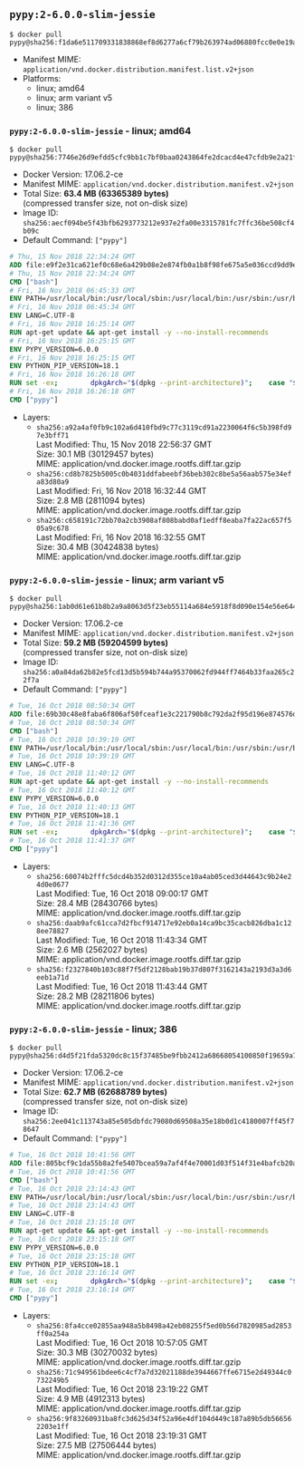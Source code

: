 ## `pypy:2-6.0.0-slim-jessie`

```console
$ docker pull pypy@sha256:f1da6e511709331838868ef8d6277a6cf79b263974ad06880fcc0e0e19a38ee0
```

-	Manifest MIME: `application/vnd.docker.distribution.manifest.list.v2+json`
-	Platforms:
	-	linux; amd64
	-	linux; arm variant v5
	-	linux; 386

### `pypy:2-6.0.0-slim-jessie` - linux; amd64

```console
$ docker pull pypy@sha256:7746e26d9efdd5cfc9bb1c7bf0baa0243864fe2dcacd4e47cfdb9e2a21f492e2
```

-	Docker Version: 17.06.2-ce
-	Manifest MIME: `application/vnd.docker.distribution.manifest.v2+json`
-	Total Size: **63.4 MB (63365389 bytes)**  
	(compressed transfer size, not on-disk size)
-	Image ID: `sha256:aecf094be5f43bfb6293773212e937e2fa00e3315781fc7ffc36be508cf4b09c`
-	Default Command: `["pypy"]`

```dockerfile
# Thu, 15 Nov 2018 22:34:24 GMT
ADD file:e9f2e31ca621ef0c68e6a429b08e2e874fb0a1b8f98fe675a5e036ccd9dd9e40 in / 
# Thu, 15 Nov 2018 22:34:24 GMT
CMD ["bash"]
# Fri, 16 Nov 2018 06:45:33 GMT
ENV PATH=/usr/local/bin:/usr/local/sbin:/usr/local/bin:/usr/sbin:/usr/bin:/sbin:/bin
# Fri, 16 Nov 2018 06:45:34 GMT
ENV LANG=C.UTF-8
# Fri, 16 Nov 2018 16:25:14 GMT
RUN apt-get update && apt-get install -y --no-install-recommends 		ca-certificates 		libexpat1 		libffi6 		libgdbm3 		libsqlite3-0 	&& rm -rf /var/lib/apt/lists/*
# Fri, 16 Nov 2018 16:25:15 GMT
ENV PYPY_VERSION=6.0.0
# Fri, 16 Nov 2018 16:25:15 GMT
ENV PYTHON_PIP_VERSION=18.1
# Fri, 16 Nov 2018 16:26:18 GMT
RUN set -ex; 		dpkgArch="$(dpkg --print-architecture)"; 	case "${dpkgArch##*-}" in 		amd64) pypyArch='linux64'; sha256='6cbf942ba7c90f504d8d6a2e45d4244e3bf146c8722d64e9410b85eac6b5af67' ;; 		armel) pypyArch='linux-armel'; sha256='924ca3f90aa28e8961859508c25752c95253b842318a0f267267ffe90f56a916' ;; 		i386) pypyArch='linux32'; sha256='ad1082d4328ae8f32617b14628648583b82b6d29df3aa42b97bd1853c08c4bc8' ;; 		*) echo >&2 "error: current architecture ($dpkgArch) does not have a corresponding PyPy $PYPY_VERSION binary release"; exit 1 ;; 	esac; 		fetchDeps=' 		bzip2 		wget 	'; 	apt-get update && apt-get install -y $fetchDeps --no-install-recommends && rm -rf /var/lib/apt/lists/*; 		wget -O pypy.tar.bz2 "https://bitbucket.org/pypy/pypy/downloads/pypy2-v${PYPY_VERSION}-${pypyArch}.tar.bz2"; 	echo "$sha256 *pypy.tar.bz2" | sha256sum -c; 	tar -xjC /usr/local --strip-components=1 -f pypy.tar.bz2; 	find /usr/local/lib-python -depth -type d -a \( -name test -o -name tests \) -exec rm -rf '{}' +; 	rm pypy.tar.bz2; 		pypy --version; 		wget -O get-pip.py 'https://bootstrap.pypa.io/get-pip.py'; 		pypy get-pip.py 		--disable-pip-version-check 		--no-cache-dir 		"pip==$PYTHON_PIP_VERSION" 	; 	pip --version; 		rm -f get-pip.py; 		apt-get purge -y --auto-remove $fetchDeps
# Fri, 16 Nov 2018 16:26:18 GMT
CMD ["pypy"]
```

-	Layers:
	-	`sha256:a92a4af0fb9c102a6d410fbd9c77c3119cd91a2230064f6c5b398fd97e3bff71`  
		Last Modified: Thu, 15 Nov 2018 22:56:37 GMT  
		Size: 30.1 MB (30129457 bytes)  
		MIME: application/vnd.docker.image.rootfs.diff.tar.gzip
	-	`sha256:cd8b7825b5005c0b4031ddfabeebf36beb302c8be5a56aab575e34efa83d80a9`  
		Last Modified: Fri, 16 Nov 2018 16:32:44 GMT  
		Size: 2.8 MB (2811094 bytes)  
		MIME: application/vnd.docker.image.rootfs.diff.tar.gzip
	-	`sha256:c658191c72bb70a2cb3908af808babd0af1edff8eaba7fa22ac657f505a9c678`  
		Last Modified: Fri, 16 Nov 2018 16:32:55 GMT  
		Size: 30.4 MB (30424838 bytes)  
		MIME: application/vnd.docker.image.rootfs.diff.tar.gzip

### `pypy:2-6.0.0-slim-jessie` - linux; arm variant v5

```console
$ docker pull pypy@sha256:1ab0d61e61b8b2a9a8063d5f23eb55114a684e5918f8d090e154e56e644a3793
```

-	Docker Version: 17.06.2-ce
-	Manifest MIME: `application/vnd.docker.distribution.manifest.v2+json`
-	Total Size: **59.2 MB (59204599 bytes)**  
	(compressed transfer size, not on-disk size)
-	Image ID: `sha256:a0a84da62b82e5fcd13d5b594b744a95370062fd944ff7464b33faa265c22f7a`
-	Default Command: `["pypy"]`

```dockerfile
# Tue, 16 Oct 2018 08:50:34 GMT
ADD file:69b30c48e8faba6f806af50fceaf1e3c221790b8c792da2f95d196e874576d79 in / 
# Tue, 16 Oct 2018 08:50:34 GMT
CMD ["bash"]
# Tue, 16 Oct 2018 10:39:19 GMT
ENV PATH=/usr/local/bin:/usr/local/sbin:/usr/local/bin:/usr/sbin:/usr/bin:/sbin:/bin
# Tue, 16 Oct 2018 10:39:19 GMT
ENV LANG=C.UTF-8
# Tue, 16 Oct 2018 11:40:12 GMT
RUN apt-get update && apt-get install -y --no-install-recommends 		ca-certificates 		libexpat1 		libffi6 		libgdbm3 		libsqlite3-0 	&& rm -rf /var/lib/apt/lists/*
# Tue, 16 Oct 2018 11:40:12 GMT
ENV PYPY_VERSION=6.0.0
# Tue, 16 Oct 2018 11:40:13 GMT
ENV PYTHON_PIP_VERSION=18.1
# Tue, 16 Oct 2018 11:41:36 GMT
RUN set -ex; 		dpkgArch="$(dpkg --print-architecture)"; 	case "${dpkgArch##*-}" in 		amd64) pypyArch='linux64'; sha256='6cbf942ba7c90f504d8d6a2e45d4244e3bf146c8722d64e9410b85eac6b5af67' ;; 		armel) pypyArch='linux-armel'; sha256='924ca3f90aa28e8961859508c25752c95253b842318a0f267267ffe90f56a916' ;; 		i386) pypyArch='linux32'; sha256='ad1082d4328ae8f32617b14628648583b82b6d29df3aa42b97bd1853c08c4bc8' ;; 		*) echo >&2 "error: current architecture ($dpkgArch) does not have a corresponding PyPy $PYPY_VERSION binary release"; exit 1 ;; 	esac; 		fetchDeps=' 		bzip2 		wget 	'; 	apt-get update && apt-get install -y $fetchDeps --no-install-recommends && rm -rf /var/lib/apt/lists/*; 		wget -O pypy.tar.bz2 "https://bitbucket.org/pypy/pypy/downloads/pypy2-v${PYPY_VERSION}-${pypyArch}.tar.bz2"; 	echo "$sha256 *pypy.tar.bz2" | sha256sum -c; 	tar -xjC /usr/local --strip-components=1 -f pypy.tar.bz2; 	find /usr/local/lib-python -depth -type d -a \( -name test -o -name tests \) -exec rm -rf '{}' +; 	rm pypy.tar.bz2; 		pypy --version; 		wget -O get-pip.py 'https://bootstrap.pypa.io/get-pip.py'; 		pypy get-pip.py 		--disable-pip-version-check 		--no-cache-dir 		"pip==$PYTHON_PIP_VERSION" 	; 	pip --version; 		rm -f get-pip.py; 		apt-get purge -y --auto-remove $fetchDeps
# Tue, 16 Oct 2018 11:41:37 GMT
CMD ["pypy"]
```

-	Layers:
	-	`sha256:60074b2fffc5dcd4b352d0312d355ce10a4ab05ced3d44643c9b24e24d0e0677`  
		Last Modified: Tue, 16 Oct 2018 09:00:17 GMT  
		Size: 28.4 MB (28430766 bytes)  
		MIME: application/vnd.docker.image.rootfs.diff.tar.gzip
	-	`sha256:daab9afc61cca7d2fbcf914717e92eb0a14ca9bc35cacb826dba1c128ee78827`  
		Last Modified: Tue, 16 Oct 2018 11:43:34 GMT  
		Size: 2.6 MB (2562027 bytes)  
		MIME: application/vnd.docker.image.rootfs.diff.tar.gzip
	-	`sha256:f2327840b103c88f7f5df2128bab19b37d807f3162143a2193d3a3d6eeb1a71d`  
		Last Modified: Tue, 16 Oct 2018 11:43:44 GMT  
		Size: 28.2 MB (28211806 bytes)  
		MIME: application/vnd.docker.image.rootfs.diff.tar.gzip

### `pypy:2-6.0.0-slim-jessie` - linux; 386

```console
$ docker pull pypy@sha256:d4d5f21fda5320dc8c15f37485be9fbb2412a68668054100850f19659a79b3be
```

-	Docker Version: 17.06.2-ce
-	Manifest MIME: `application/vnd.docker.distribution.manifest.v2+json`
-	Total Size: **62.7 MB (62688789 bytes)**  
	(compressed transfer size, not on-disk size)
-	Image ID: `sha256:2ee041c113743a85e505dbfdc79080d69508a35e18b0d1c4180007ff45f78647`
-	Default Command: `["pypy"]`

```dockerfile
# Tue, 16 Oct 2018 10:41:56 GMT
ADD file:805bcf9c1da55b8a2fe5407bcea59a7af4f4e70001d03f514f31e4bafcb20a1c in / 
# Tue, 16 Oct 2018 10:41:56 GMT
CMD ["bash"]
# Tue, 16 Oct 2018 23:14:43 GMT
ENV PATH=/usr/local/bin:/usr/local/sbin:/usr/local/bin:/usr/sbin:/usr/bin:/sbin:/bin
# Tue, 16 Oct 2018 23:14:43 GMT
ENV LANG=C.UTF-8
# Tue, 16 Oct 2018 23:15:18 GMT
RUN apt-get update && apt-get install -y --no-install-recommends 		ca-certificates 		libexpat1 		libffi6 		libgdbm3 		libsqlite3-0 	&& rm -rf /var/lib/apt/lists/*
# Tue, 16 Oct 2018 23:15:18 GMT
ENV PYPY_VERSION=6.0.0
# Tue, 16 Oct 2018 23:15:18 GMT
ENV PYTHON_PIP_VERSION=18.1
# Tue, 16 Oct 2018 23:16:14 GMT
RUN set -ex; 		dpkgArch="$(dpkg --print-architecture)"; 	case "${dpkgArch##*-}" in 		amd64) pypyArch='linux64'; sha256='6cbf942ba7c90f504d8d6a2e45d4244e3bf146c8722d64e9410b85eac6b5af67' ;; 		armel) pypyArch='linux-armel'; sha256='924ca3f90aa28e8961859508c25752c95253b842318a0f267267ffe90f56a916' ;; 		i386) pypyArch='linux32'; sha256='ad1082d4328ae8f32617b14628648583b82b6d29df3aa42b97bd1853c08c4bc8' ;; 		*) echo >&2 "error: current architecture ($dpkgArch) does not have a corresponding PyPy $PYPY_VERSION binary release"; exit 1 ;; 	esac; 		fetchDeps=' 		bzip2 		wget 	'; 	apt-get update && apt-get install -y $fetchDeps --no-install-recommends && rm -rf /var/lib/apt/lists/*; 		wget -O pypy.tar.bz2 "https://bitbucket.org/pypy/pypy/downloads/pypy2-v${PYPY_VERSION}-${pypyArch}.tar.bz2"; 	echo "$sha256 *pypy.tar.bz2" | sha256sum -c; 	tar -xjC /usr/local --strip-components=1 -f pypy.tar.bz2; 	find /usr/local/lib-python -depth -type d -a \( -name test -o -name tests \) -exec rm -rf '{}' +; 	rm pypy.tar.bz2; 		pypy --version; 		wget -O get-pip.py 'https://bootstrap.pypa.io/get-pip.py'; 		pypy get-pip.py 		--disable-pip-version-check 		--no-cache-dir 		"pip==$PYTHON_PIP_VERSION" 	; 	pip --version; 		rm -f get-pip.py; 		apt-get purge -y --auto-remove $fetchDeps
# Tue, 16 Oct 2018 23:16:14 GMT
CMD ["pypy"]
```

-	Layers:
	-	`sha256:8fa4cce02855aa948a5b8498a42eb08255f5ed0b56d7820985ad2853ff0a254a`  
		Last Modified: Tue, 16 Oct 2018 10:57:05 GMT  
		Size: 30.3 MB (30270032 bytes)  
		MIME: application/vnd.docker.image.rootfs.diff.tar.gzip
	-	`sha256:71c949561bdee6c4cf7a7d32021188de3944667ffe6715e2d49344c0732249b5`  
		Last Modified: Tue, 16 Oct 2018 23:19:22 GMT  
		Size: 4.9 MB (4912313 bytes)  
		MIME: application/vnd.docker.image.rootfs.diff.tar.gzip
	-	`sha256:9f83260931ba8fc3d625d34f52a96e4df104d449c187a89b5db566562203e1ff`  
		Last Modified: Tue, 16 Oct 2018 23:19:31 GMT  
		Size: 27.5 MB (27506444 bytes)  
		MIME: application/vnd.docker.image.rootfs.diff.tar.gzip
